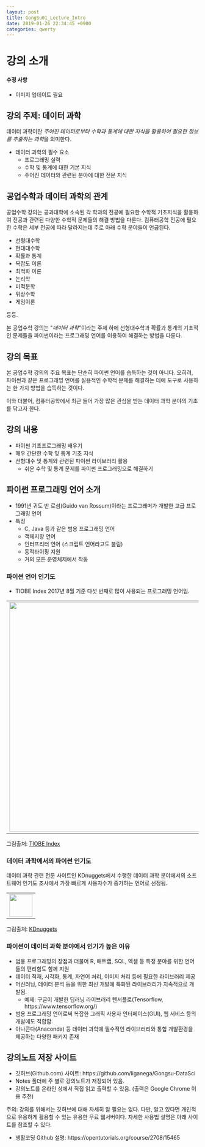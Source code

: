 ```yaml
---
layout: post
title: GongSu01_Lecture_Intro
date: 2019-01-26 22:34:45 +0900
categories: qwerty
---
```

<h1>강의 소개</h1>
<h4>수정 사항</h4>
<ul>
<li>이미지 업데이트 필요</li>
</ul>
<h2>강의 주제: 데이터 과학</h2>
<p>데이터 과학이란 <em>주어진 데이터로부터 수학과 통계에 대한 지식을 활용하여 필요한 정보를 추출하는 과학</em>을 의미한다.</p>
<ul>
<li>데이터 과학의 필수 요소 <ul>
<li>프로그래밍 실력</li>
<li>수학 및 통계에 대한 기본 지식</li>
<li>주어진 데이터와 관련된 분야에 대한 전문 지식</li>
</ul>
</li>
</ul>
<h2>공업수학과 데이터 과학의 관계</h2>
<p>공업수학 강의는 공과대학에 소속된 각 학과의 전공에 필요한 수학적 기초지식을 활용하여 전공과 관련된 다양한 수학적 문제들의 해결 방법을 다룬다. 컴퓨터공학 전공에 필요한 수학은 세부 전공에 따라 달라지는데 주로 아래 수학 분야들이 언급된다.</p>
<ul>
<li>선형대수학</li>
<li>현대대수학</li>
<li>확률과 통계</li>
<li>복잡도 이론</li>
<li>최적화 이론</li>
<li>논리학</li>
<li>미적분학</li>
<li>위상수학 </li>
<li>게임이론</li>
</ul>
<p>등등. </p>
<p>본 공업수학 강의는 "<em>데이터 과학</em>"이라는 주제 하에 선형대수학과 확률과 통계의 기초적인 문제들을 파이썬이라는 프로그래밍 언어를 이용하여 해결하는 방법을 다룬다. </p>
<h2>강의 목표</h2>
<p>본 공업수학 강의의 주요 목표는 단순히 파이썬 언어를 습득하는 것이 아니다. 오히려, 파이썬과 같은 프로그래밍 언어를 실용적인 수학적 문제를 해결하는 데에 도구로 사용하는 한 가지 방법을 습득하는 것이다.</p>
<p>이와 더불어, 컴퓨터공학에서 최근 들어 가장 많은 관심을 받는 데이터 과학 분야의 기초를 닦고자 한다.  </p>
<h2>강의 내용</h2>
<ul>
<li>파이썬 기초프로그래밍 배우기</li>
<li>매우 간단한 수학 및 통계 기초 지식</li>
<li>선형대수 및 통계와 관련된 파이썬 라이브러리 활용<ul>
<li>쉬운 수학 및 통계 문제를 파이썬 프로그래밍으로 해결하기</li>
</ul>
</li>
</ul>
<h2>파이썬 프로그래밍 언어 소개</h2>
<ul>
<li>1991년 귀도 반 로섬(Guido van Rossum)이라는 프로그래머가 개발한 고급 프로그래밍 언어</li>
<li>특징<ul>
<li>C, Java 등과 같은 범용 프로그래밍 언어</li>
<li>객체지향 언어</li>
<li>인터프리터 언어 (스크립트 언어라고도 불림)</li>
<li>동적타이핑 지원</li>
<li>거의 모든 운영체제에서 작동</li>
</ul>
</li>
</ul>
<h3>파이썬 언어 인기도</h3>
<ul>
<li>TIOBE Index 2017년 8월 기준 다섯 번째로 많이 사용되는 프로그래밍 언어임.</li>
</ul>
<p>
<table cellspacing="20">
<tr>
<td>
<img src="{{ "assets/images/python/tiobe-index.jpg" | relative_url }}" style="width:600">
</td>
</tr>
</table>
</p>

<p>그림출처: <a href="https://www.tiobe.com/tiobe-index/">TIOBE Index</a></p>
<h3>데이터 과학에서의 파이썬 인기도</h3>
<p>데이터 과학 관련 전문 사이트인 KDnuggets에서 수행한 데이터 과학 분야에서의 소프트웨어 인기도 조사에서 가장 빠르게 사용자수가 증가하는 언어로 선정됨.</p>
<p>
<table cellspacing="20">
<tr>
<td>
<img src="{{ "assets/images/python/KDnuggets-software-poll-2016.jpg" | relative_url }}" style="height:60">
</td>
</tr>
</table>
</p>

<p>그림출처: <a href="http://www.kdnuggets.com/2016/06/r-python-top-analytics-data-mining-data-science-software.html">KDnuggets</a></p>
<h3>파이썬이 데이터 과학 분야에서 인기가 높은 이유</h3>
<ul>
<li>범용 프로그래밍의 장점과 더불어 R, 매트랩, SQL, 엑셀 등 특정 분야를 위한 언어들의 편리함도 함께 지원</li>
<li>데이터 적재, 시각화, 통계, 자연어 처리, 이미지 처리 등에 필요한 라이브러리 제공</li>
<li>머신러닝, 데이터 분석 등을 위한 최신 개발에 특화된 라이브러리가 지속적으로 개발됨.<ul>
<li>예제: 구글이 개발한 딥러닝 라이브러리 텐서플로(Tensorflow, https://www.tensorflow.org/) </li>
</ul>
</li>
<li>범용 프로그래밍 언어로써 복잡한 그래픽 사용자 인터페이스(GUI), 웹 서비스 등의 개발에도 적합함.</li>
<li>아나콘다(Anaconda) 등 데이터 과학에 필수적인 라이브러리와 통합 개발환경을 제공하는 다양한 패키지 존재</li>
</ul>
<h2>강의노트 저장 사이트</h2>
<ul>
<li>깃허브(Github.com) 사이트: https://github.com/liganega/Gongsu-DataSci</li>
<li>Notes 폴더에 주 별로 강의노트가 저장되어 있음.</li>
<li>강의노트를 온라인 상에서 직접 읽고 출력할 수 있음. (출력은 Google Chrome 이용 추천)</li>
</ul>
<p>주의: 강의를 위해서는 깃허브에 대해 자세히 알 필요는 없다. 
다만, 알고 있다면 개인적으로 유용하게 활용할 수 있는 유용한 무료 웹서버이다.
자세한 사용법 설명은 아래 사이트를 참조할 수 있다.</p>
<ul>
<li>생활코딩 Github 설명: https://opentutorials.org/course/2708/15465</li>
</ul>